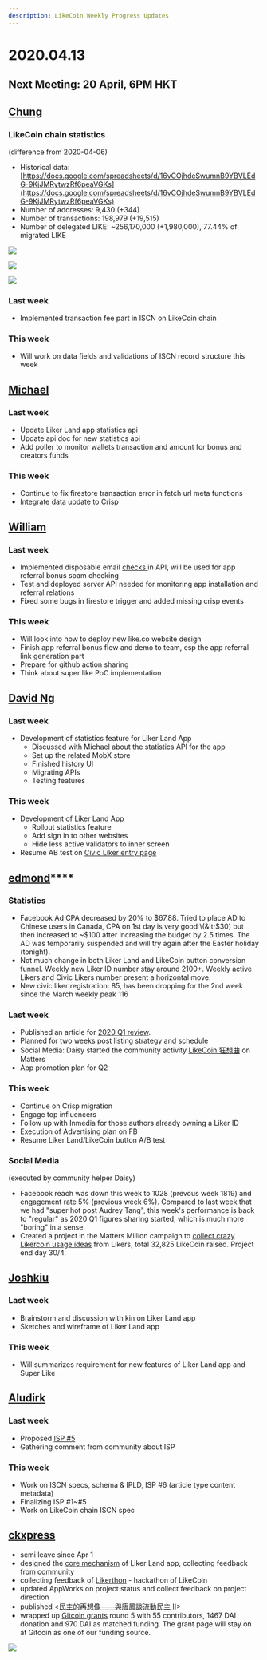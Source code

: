 ```yaml
---
description: LikeCoin Weekly Progress Updates
---
```


# 2020.04.13

## Next Meeting: 20 April, 6PM HKT

## [Chung](https://like.co/chungwu)

### LikeCoin chain statistics

\(difference from 2020-04-06\)

* Historical data: [https://docs.google.com/spreadsheets/d/16vCOjhdeSwumnB9YBVLEdG-9KjJMRytwzRf6peaVGKs](https://docs.google.com/spreadsheets/d/16vCOjhdeSwumnB9YBVLEdG-9KjJMRytwzRf6peaVGKs)
* Number of addresses: 9,430 \(+344\)
* Number of transactions: 198,979 \(+19,515\)
* Number of delegated LIKE: ~256,170,000 \(+1,980,000\), 77.44% of migrated LIKE

![](../.gitbook/assets/zhu-jie-20200413-161946.png)

![](../.gitbook/assets/zhu-jie-20200413-1619462%20%281%29.png)

![](../.gitbook/assets/zhu-jie-20200413-1619463.png)

### Last week

* Implemented transaction fee part in ISCN on LikeCoin chain

### This week

* Will work on data fields and validations of ISCN record structure this week 

## [Michael](https://like.co/michaelcheung)

### Last week

* Update Liker Land app statistics api
* Update api doc for new statistics api
* Add poller to monitor wallets transaction and amount for bonus and creators funds

### This week

* Continue to fix firestore transaction error in fetch url meta functions
* Integrate data update to Crisp

## [William](https://like.co/williamchong007)

### Last week

* Implemented disposable email [checks ](https://github.com/likecoin/likecoin-api-public/pull/138)in API, will be used for app referral bonus spam checking
* Test and deployed server API needed for monitoring app installation and referral relations
* Fixed some bugs in firestore trigger and added missing crisp events

### This week

* Will look into how to deploy new like.co website design
* Finish app referral bonus flow and demo to team, esp the app referral link generation part
* Prepare for github action sharing
* Think about super like PoC implementation

## [David Ng](https://github.com/nwingt)

### Last week

* Development of statistics feature for Liker Land App
  * Discussed with Michael about the statistics API for the app
  * Set up the related MobX store
  * Finished history UI
  * Migrating APIs
  * Testing features

### This week

* Development of Liker Land App
  * Rollout statistics feature
  * Add sign in to other websites
  * Hide less active validators to inner screen
* Resume AB test on [Civic Liker entry page](https://liker.land/civic)

## [**edmond**](https://like.co/edmondyu)\*\*\*\*

### **Statistics**

* Facebook Ad CPA decreased by 20% to $67.88.  Tried to place AD to Chinese users in Canada, CPA on 1st day is very good \(&lt;$30\) but then increased to ~$100 after increasing the budget by 2.5 times.  The AD was temporarily suspended and will try again after the Easter holiday \(tonight\).
* Not much change in both Liker Land and LikeCoin button conversion funnel.  Weekly new Liker ID number stay around 2100+.  Weekly active Likers and Civic Likers number present a horizontal move.
* New civic liker registration: 85, has been dropping for the 2nd week since the March weekly peak 116

### Last week

* Published an article for [2020 Q1 review](https://matters.news/@likecoin/%E8%AE%9A%E8%B3%9E%E5%85%AC%E6%B0%91-2020-%E7%AC%AC%E4%B8%80%E5%AD%A3%E5%9B%9E%E9%A1%A7-bafyreifdlfznigt3htdur7e2pyomoem5chmmortz34rnakprxdipt6s2vy).
* Planned for two weeks post listing strategy and schedule
* Social Media: Daisy started the community activity [LikeCoin 狂想曲](https://matters.news/@daisy/matters-%E7%A4%BE%E5%8D%80%E5%9F%BA%E9%87%91%E9%85%8D%E6%8D%90%E6%8F%90%E6%A1%88-like-coin-%E7%8B%82%E6%83%B3%E6%9B%B2-bafyreiftbuickqne5bosrwweerr4znzsmhoygyipzlcv222l5glsekjvcm) on Matters
* App promotion plan for Q2

### This week

* Continue on Crisp migration
* Engage top influencers
* Follow up with Inmedia for those authors already owning a Liker ID
* Execution of Advertising plan on FB
* Resume Liker Land/LikeCoin button A/B test

### Social Media

\(executed by community helper Daisy\)

* Facebook reach was down this week to 1028 \(prevous week 1819\) and engagement rate 5% \(previous week 6%\). Compared to last week that we had "super hot post Audrey Tang", this week's performance is back to "regular" as 2020 Q1 figures sharing started, which is much more "boring" in a sense.
*  Created a project in the Matters Million campaign to [collect crazy Likercoin usage ideas](https://matters.news/@daisy/like-coin-%E6%96%B0%E6%89%8B%E6%9D%91-%E4%B8%8D%E6%96%B7%E6%9B%B4%E6%96%B0-%E8%AB%8B%E7%9C%8B%E7%95%99%E8%A8%80-zdpuAwHNTynzTx2Vi3Q487FNjSsacmzkRoiWpPjFgydW2gy6y) from Likers, total 32,825 LikeCoin raised. Project end day 30/4.

## [Joshkiu](https://like.co/joshkiu) <a id="fbf6"></a>

### Last week

* Brainstorm and discussion with kin on Liker Land app
* Sketches and wireframe of Liker Land app 

### This week

* Will summarizes requirement for new features of Liker Land app and Super Like

## [Aludirk](https://like.co/aludirk) <a id="fbf6"></a>

### Last week

* Proposed [ISP \#5](https://github.com/likecoin/iscn-specs/issues/5)
* Gathering comment from community about ISP

### This week

* Work on ISCN specs, schema & IPLD, ISP \#6 \(article type content metadata\)
* Finalizing ISP \#1~\#5
* Work on LikeCoin chain ISCN spec

## [ckxpress](https://like.co/ckxpress)

* semi leave since Apr 1
* designed the [core mechanism](https://docs.google.com/presentation/d/1-qvNS5ARCkc5oAWMCMZGmFzXcbBjlYHKRMVvCq78Wvs/edit?usp=sharing) of Liker Land app, collecting feedback from community
* collecting feedback of [Likerthon](https://github.com/likecoin/likerthon) - hackathon of LikeCoin
* updated AppWorks on project status and collect feedback on project direction
* published &lt;[民主的再想像——與唐鳳談流動民主 II](https://matters.news/@ckxpress/%E6%B0%91%E4%B8%BB%E7%9A%84%E5%86%8D%E6%83%B3%E5%83%8F-%E8%88%87%E5%94%90%E9%B3%B3%E8%AB%87%E6%B5%81%E5%8B%95%E6%B0%91%E4%B8%BB-ii-bafyreiflgxoqowotorkdhgns24hznm5du2cvo3342zohwgoc5cg5s77fb4)&gt;
* wrapped up [Gitcoin grants](https://gitcoin.co/grants/634/likecoin-republic-of-liker-land) round 5 with 55 contributors, 1467 DAI donation and 970 DAI as matched funding. The grant page will stay on at Gitcoin as one of our funding source.

![](../.gitbook/assets/screenshot-2020-04-13-at-15.14.41-edited.png)






